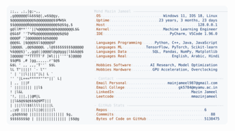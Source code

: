 <picture>
  <source srcset="https://raw.githubusercontent.com/mmazinjameel/mmazinjameel/main/dark_mode.svg?v=1740730362" media="(prefers-color-scheme: dark)">
  <img src="https://raw.githubusercontent.com/mmazinjameel/mmazinjameel/main/light_mode.svg?v=1740730362">
</picture>
